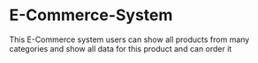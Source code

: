 # E-Commerce-System
This E-Commerce system users can show all products from many categories and show all data for this product and can order it
